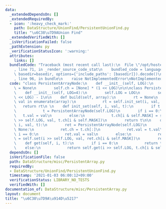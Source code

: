 ```yaml
---
data:
  _extendedDependsOn: []
  _extendedRequiredBy:
  - icon: ':heavy_check_mark:'
    path: DataStructure/UnionFind/PersistentUnionFind.py
    title: "\u6C38\u7D9AUnion Find"
  _extendedVerifiedWith: []
  _isVerificationFailed: false
  _pathExtension: py
  _verificationStatusIcon: ':warning:'
  attributes:
    links: []
  bundledCode: "Traceback (most recent call last):\n  File \"/opt/hostedtoolcache/Python/3.9.6/x64/lib/python3.9/site-packages/onlinejudge_verify/documentation/build.py\"\
    , line 71, in _render_source_code_stat\n    bundled_code = language.bundle(stat.path,\
    \ basedir=basedir, options={'include_paths': [basedir]}).decode()\n  File \"/opt/hostedtoolcache/Python/3.9.6/x64/lib/python3.9/site-packages/onlinejudge_verify/languages/python.py\"\
    , line 96, in bundle\n    raise NotImplementedError\nNotImplementedError\n"
  code: "class PersistentArrayNode:\n    def __init__(self, LOG):\n        self.val\
    \ = None\n        self.ch = [None] * (1 << LOG)\n\n\nclass PersistentArray:\n\
    \    def __init__(self, LOG=4):\n        self.LOG = LOG\n        self.MASK = (1\
    \ << LOG) - 1\n\n    def build(self, array):\n        rt = None\n        for i,\
    \ val in enumerate(array):\n            rt = self.init_set(i, val, rt)\n     \
    \   return rt\n \n    def init_set(self, i, val, t):\n        if t is None:\n\
    \            t = PersistentArrayNode(self.LOG)\n        if i == 0:\n         \
    \   t.val = val\n        else:\n            t.ch[i & self.MASK] = self.init_set(i\
    \ >> self.LOG, val, t.ch[i & self.MASK])\n        return t\n\n    def set(self,\
    \ i, val, t):\n        ret = PersistentArrayNode(self.LOG)\n        if t is not\
    \ None:\n            ret.ch = t.ch[:]\n            ret.val = t.val\n        if\
    \ i == 0:\n            ret.val = val\n        else:\n            ret.ch[i & self.MASK]\
    \ = self.set(i >> self.LOG, val, ret.ch[i & self.MASK])\n        return ret\n\n\
    \    def get(self, i, t):\n        if i == 0:\n            return t.val\n    \
    \    else:\n            return self.get(i >> self.LOG, t.ch[i & self.MASK])\n"
  dependsOn: []
  isVerificationFile: false
  path: DataStructure/misc/PersistentArray.py
  requiredBy:
  - DataStructure/UnionFind/PersistentUnionFind.py
  timestamp: '2021-01-03 06:00:12+09:00'
  verificationStatus: LIBRARY_NO_TESTS
  verifiedWith: []
documentation_of: DataStructure/misc/PersistentArray.py
layout: document
title: "\u6C38\u7D9A\u914D\u5217"
---
```

